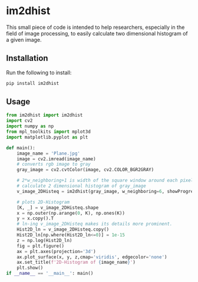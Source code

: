 # im2dhist
This small piece of code is intended to help researchers, especially in the field of image processing, to easily calculate two dimensional histogram of a given image.

## Installation

Run the following to install:

```python
pip install im2dhist
```

## Usage

```python
from im2dhist import im2dhist
import cv2
import numpy as np
from mpl_toolkits import mplot3d
import matplotlib.pyplot as plt

def main():
    image_name = 'Plane.jpg'
    image = cv2.imread(image_name)
    # converts rgb image to gray
    gray_image = cv2.cvtColor(image, cv2.COLOR_BGR2GRAY)

    # 2*w_neighboring+1 is width of the square window around each pixel, when counting neiboring pixels
    # calculate 2 dimensional histogram of gray_image
    v_image_2DHisteq = im2dhist(gray_image, w_neighboring=6, showProgress = True)

    # plots 2D-Histogram
    [K, _] = v_image_2DHisteq.shape
    x = np.outer(np.arange(0, K), np.ones(K))
    y = x.copy().T 
    # ln-ing v_image_2DHisteq makes its details more prominent.
    Hist2D_ln = v_image_2DHisteq.copy()
    Hist2D_ln[np.where(Hist2D_ln<=0)] = 1e-15
    z = np.log(Hist2D_ln)
    fig = plt.figure()
    ax = plt.axes(projection='3d')
    ax.plot_surface(x, y, z,cmap='viridis', edgecolor='none')
    ax.set_title(f'2D-Histogram of {image_name}')
    plt.show()
if __name__ == '__main__': main()
```

